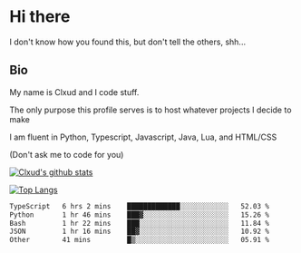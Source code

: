 

# Hi there
I don't know how you found this, but don't tell the others, shh...

## Bio
My name is Clxud and I code stuff.

The only purpose this profile serves is to host whatever projects I decide to make

I am fluent in Python, Typescript, Javascript, Java, Lua, and HTML/CSS



(Don't ask me to code for you)

[![Clxud's github stats](https://github-readme-stats.vercel.app/api?username=cloudwithax&count_private=true&theme=dark&show_icons=true)](https://github.com/anuraghazra/github-readme-stats) 

[![Top Langs](https://github-readme-stats.vercel.app/api/top-langs/?username=cloudwithax&theme=dark)](https://github.com/anuraghazra/github-readme-stats)

<!--START_SECTION:waka-->

```txt
TypeScript   6 hrs 2 mins    █████████████░░░░░░░░░░░░   52.03 %
Python       1 hr 46 mins    ███▓░░░░░░░░░░░░░░░░░░░░░   15.26 %
Bash         1 hr 22 mins    ███░░░░░░░░░░░░░░░░░░░░░░   11.84 %
JSON         1 hr 16 mins    ██▓░░░░░░░░░░░░░░░░░░░░░░   10.92 %
Other        41 mins         █▒░░░░░░░░░░░░░░░░░░░░░░░   05.91 %
```

<!--END_SECTION:waka-->







